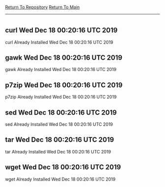 [Return To Repository](https://github.com/deathbybandaid/piholeparser/)
[Return To Main](https://github.com/deathbybandaid/piholeparser/blob/master/RecentRunLogs/Mainlog.md)
____________________________________
# 
## curl Wed Dec 18 00:20:16 UTC 2019
curl Already Installed Wed Dec 18 00:20:16 UTC 2019
## gawk Wed Dec 18 00:20:16 UTC 2019
gawk Already Installed Wed Dec 18 00:20:16 UTC 2019
## p7zip Wed Dec 18 00:20:16 UTC 2019
p7zip Already Installed Wed Dec 18 00:20:16 UTC 2019
## sed Wed Dec 18 00:20:16 UTC 2019
sed Already Installed Wed Dec 18 00:20:16 UTC 2019
## tar Wed Dec 18 00:20:16 UTC 2019
tar Already Installed Wed Dec 18 00:20:16 UTC 2019
## wget Wed Dec 18 00:20:16 UTC 2019
wget Already Installed Wed Dec 18 00:20:16 UTC 2019
